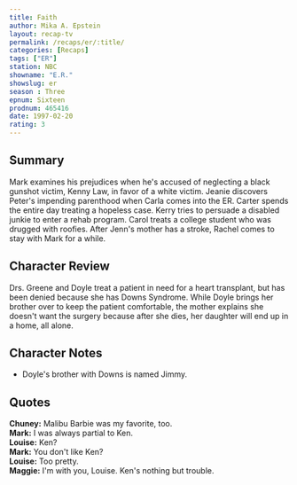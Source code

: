 ```yaml
---
title: Faith
author: Mika A. Epstein
layout: recap-tv
permalink: /recaps/er/:title/
categories: [Recaps]
tags: ["ER"]
station: NBC
showname: "E.R."
showslug: er
season : Three  
epnum: Sixteen  
prodnum: 465416    
date: 1997-02-20  
rating: 3  
---
```


## Summary  
  
Mark examines his prejudices when he's accused of neglecting a black gunshot victim, Kenny Law, in favor of a white victim. Jeanie discovers Peter's impending parenthood when Carla comes into the ER. Carter spends the entire day treating a hopeless case. Kerry tries to persuade a disabled junkie to enter a rehab program. Carol treats a college student who was drugged with roofies. After Jenn's mother has a stroke, Rachel comes to stay with Mark for a while.

## Character Review  
  
Drs. Greene and Doyle treat a patient in need for a heart transplant, but has been denied because she has Downs Syndrome. While Doyle brings her brother over to keep the patient comfortable, the mother explains she doesn't want the surgery because after she dies, her daughter will end up in a home, all alone.

## Character Notes  
  
* Doyle's brother with Downs is named Jimmy.

## Quotes  
  
**Chuney:** Malibu Barbie was my favorite, too.  
**Mark:** I was always partial to Ken.  
**Louise:** Ken?  
**Mark:** You don't like Ken?  
**Louise:** Too pretty.  
**Maggie:** I'm with you, Louise. Ken's nothing but trouble.